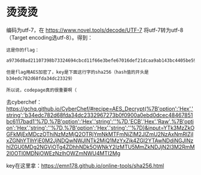 # 烫烫烫

编码为utf-7，在 https://www.novel.tools/decode/UTF-7 将utf-7转为utf-8（Target encoding选utf-8）。得到：
```
这是你的flag：

a9736d8ad21107398b73324694cbcd11f66e3befe67016def21dcaa9ab143bc4405be596245361f98db6a0047b4be78ede40864eb988d8a4999cdcb31592fd42c7b73df3b492403c9a379a9ff5e81262

但是flag用AES加密了，key是下面这行字的sha256（hash值的开头是b34edc782d68fda34dc23329）

所以说，codepage真的很重要啊（
```
去cyberchef： https://gchq.github.io/CyberChef/#recipe=AES_Decrypt(%7B'option':'Hex','string':'b34edc782d68fda34dc2332967273b0f0900a0ebd0dcec48467851bc6117bad1'%7D,%7B'option':'Hex','string':''%7D,'ECB','Hex','Raw',%7B'option':'Hex','string':''%7D,%7B'option':'Hex','string':''%7D)&input=YTk3MzZkOGFkMjExMDczOThiNzMzMjQ2OTRjYmNkMTFmNjZlM2JlZmU2NzAxNmRlZjIxZGNhYTlhYjE0M2JjNDQwNWJlNTk2MjQ1MzYxZjk4ZGI2YTAwNDdiNGJlNzhlZGU0MDg2NGViOTg4ZDhhNDk5OWNkY2IzMTU5MmZkNDJjN2I3M2RmM2I0OTI0MDNjOWEzNzlhOWZmNWU4MTI2Mg

key在这里拿：https://emn178.github.io/online-tools/sha256.html